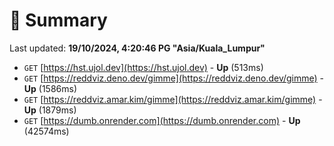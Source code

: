 # 📖 Summary
Last updated: **19/10/2024, 4:20:46 PG "Asia/Kuala_Lumpur"**

- `GET` [https://hst.ujol.dev](https://hst.ujol.dev) - **Up** (513ms)
- `GET` [https://reddviz.deno.dev/gimme](https://reddviz.deno.dev/gimme) - **Up** (1586ms)
- `GET` [https://reddviz.amar.kim/gimme](https://reddviz.amar.kim/gimme) - **Up** (1879ms)
- `GET` [https://dumb.onrender.com](https://dumb.onrender.com) - **Up** (42574ms)
